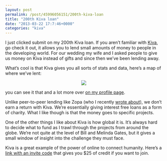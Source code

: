 ```yaml
---
layout: post
permalink: /post/45996056151/200th-kiva-loan
title: "200th Kiva loan"
date: "2013-03-22 17:7:46+0000"
categories: "kiva"
---
```

I just clicked submit on my 200th Kiva loan. If you aren&rsquo;t familiar with <a href="https://www.kiva.org">Kiva</a>, go check it out, it allows you to lend small amounts of money to people in the developing world. For our wedding my wife and I asked people to give us money on Kiva instead of gifts and since then we&rsquo;ve been lending away. 


What&rsquo;s cool is that Kiva gives you all sorts of stats and data, here&rsquo;s a map of where we&rsquo;ve lent: <a href="http://www.kiva.org/lender/edf"><center><img src="http://67.media.tumblr.com/4e3aac502106e7051aaa8630238520b6/tumblr_inline_mk2k9siP6x1qz4rgp.png"/></center></a>


you can see it that and a lot more over <a href="http://www.kiva.org/lender/edf">on my profile page</a>.


Unlike peer-to-peer lending like Zopa (who I recently <a href="http://freyfogle.tumblr.com/post/42881969154/my-thoughts-on-zopa">wrote about</a>), we don&rsquo;t earn a return with Kiva. We&rsquo;re essentially giving interest free loans as a form of charity. What I like though is that the money goes to specific projects.


One of the other things I like about Kiva is how global it is. It&rsquo;s always hard to decide what to fund as I trawl through the projects from around the globe. We&rsquo;re not quite at the level of Bill and Melinda Gates, but it gives a small window of insight into the challenge they must face.


Kiva is a great example of the power of online to connect humanity. Here&rsquo;s a <a href="http://www.kiva.org/invitedby/edf">link with an invite code</a> that gives you $25 of credit if you want to join. 




